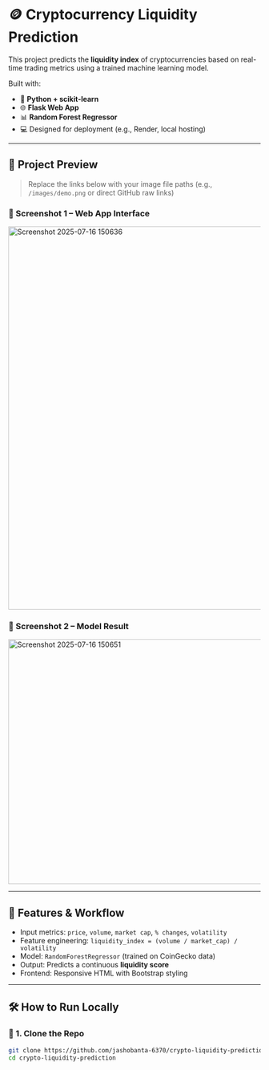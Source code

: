 # 🪙 Cryptocurrency Liquidity Prediction

This project predicts the **liquidity index** of cryptocurrencies based on real-time trading metrics using a trained machine learning model.

Built with:
- 🧠 **Python + scikit-learn**
- 🌐 **Flask Web App**
- 📊 **Random Forest Regressor**
- 💻 Designed for deployment (e.g., Render, local hosting)

---

## 📸 Project Preview

> Replace the links below with your image file paths (e.g., `/images/demo.png` or direct GitHub raw links)

### 🔹 Screenshot 1 – Web App Interface
<img width="1696" height="765" alt="Screenshot 2025-07-16 150636" src="https://github.com/user-attachments/assets/6c23ca3a-93ce-4fa9-932f-440106dcb90e" />

### 🔹 Screenshot 2 – Model  Result

<img width="1639" height="489" alt="Screenshot 2025-07-16 150651" src="https://github.com/user-attachments/assets/f380b3cc-9ca4-4a9e-8e30-b0aa64bab5aa" />

---

## 🧠 Features & Workflow

- Input metrics: `price`, `volume`, `market cap`, `% changes`, `volatility`
- Feature engineering: `liquidity_index = (volume / market_cap) / volatility`
- Model: `RandomForestRegressor` (trained on CoinGecko data)
- Output: Predicts a continuous **liquidity score**
- Frontend: Responsive HTML with Bootstrap styling

---

## 🛠️ How to Run Locally

### 🔹 1. Clone the Repo

```bash
git clone https://github.com/jashobanta-6370/crypto-liquidity-prediction.git
cd crypto-liquidity-prediction
